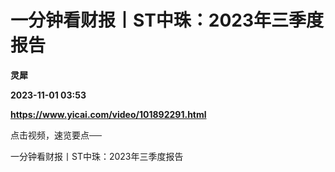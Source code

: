 # 一分钟看财报丨ST中珠：2023年三季度报告
**灵犀**

**2023-11-01 03:53**

**https://www.yicai.com/video/101892291.html**

点击视频，速览要点──

一分钟看财报丨ST中珠：2023年三季度报告